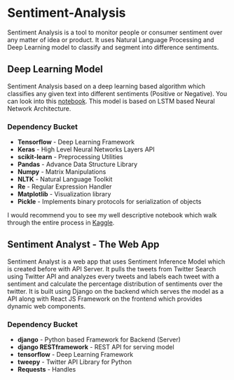 # Sentiment-Analysis
Sentiment Analysis is a tool to monitor people or consumer sentiment over any matter of idea or product. It uses Natural Language Processing and Deep Learning model to classify and segment into difference sentiments.

## Deep Learning Model
Sentiment Analysis based on a deep learning based algorithm which classifies any given text into different sentiments (Positive or Negative). You can look into this [notebook](https://github.com/ArunRK7Codie/Sentiment-Analysis/blob/master/sentiment_analysis_notebook.ipynb). This model is based on LSTM based Neural Network Architecture. 
### Dependency Bucket
-   **Tensorflow** - Deep Learning Framework
-   **Keras** - High Level Neural Networks Layers API
-   **scikit-learn** - Preprocessing Utilities
-   **Pandas** - Advance Data Structure Library
-   **Numpy** - Matrix Manipulations
-   **NLTK** - Natural Language Toolkit
-   **Re** - Regular Expression Handler
-   **Matplotlib** - Visualization library
-   **Pickle** - Implements binary protocols for serialization of objects

I would recommend you to see my well descriptive notebook which walk through the entire process in [Kaggle](https://www.kaggle.com/arunrk7/nlp-beginner-text-classification-using-lstm).
## Sentiment Analyst - The Web App
Sentiment Analyst is a web app that uses Sentiment Inference Model which is created before with API Server. It pulls the tweets from Twitter Search using Twitter API and analyzes every tweets and labels each tweet with a sentiment and calculate the percentage distribution of sentiments over the twitter. It is built using Django on the backend which serves the model as a API along with React JS Framework on the frontend which provides dynamic web components.
### Dependency Bucket
- **django** - Python based Framework for Backend (Server)
-  **django RESTframework** - REST API for serving model
- **tensorflow** - Deep Learning Framework
- **tweepy** - Twitter API Library for Python
- **Requests** - Handles 
<!--stackedit_data:
eyJoaXN0b3J5IjpbODY0NDg2MDgsLTI0Mzk0OTUxMV19
-->